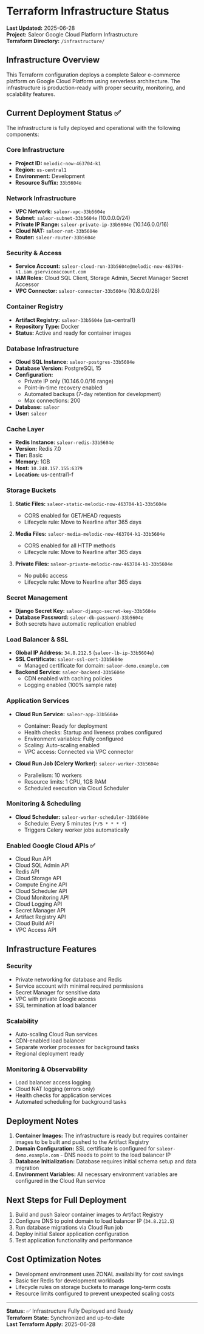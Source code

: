 # Terraform Infrastructure Status

**Last Updated:** 2025-06-28  
**Project:** Saleor Google Cloud Platform Infrastructure  
**Terraform Directory:** `/infrastructure/`

## Infrastructure Overview

This Terraform configuration deploys a complete Saleor e-commerce platform on Google Cloud Platform using serverless architecture. The infrastructure is production-ready with proper security, monitoring, and scalability features.

## Current Deployment Status ✅

The infrastructure is fully deployed and operational with the following components:

### Core Infrastructure
- **Project ID:** `melodic-now-463704-k1`
- **Region:** `us-central1`
- **Environment:** Development
- **Resource Suffix:** `33b5604e`

### Network Infrastructure
- **VPC Network:** `saleor-vpc-33b5604e`
- **Subnet:** `saleor-subnet-33b5604e` (10.0.0.0/24)
- **Private IP Range:** `saleor-private-ip-33b5604e` (10.146.0.0/16)
- **Cloud NAT:** `saleor-nat-33b5604e`
- **Router:** `saleor-router-33b5604e`

### Security & Access
- **Service Account:** `saleor-cloud-run-33b5604e@melodic-now-463704-k1.iam.gserviceaccount.com`
- **IAM Roles:** Cloud SQL Client, Storage Admin, Secret Manager Secret Accessor
- **VPC Connector:** `saleor-connector-33b5604e` (10.8.0.0/28)

### Container Registry
- **Artifact Registry:** `saleor-33b5604e` (us-central1)
- **Repository Type:** Docker
- **Status:** Active and ready for container images

### Database Infrastructure
- **Cloud SQL Instance:** `saleor-postgres-33b5604e`
- **Database Version:** PostgreSQL 15
- **Configuration:** 
  - Private IP only (10.146.0.0/16 range)
  - Point-in-time recovery enabled
  - Automated backups (7-day retention for development)
  - Max connections: 200
- **Database:** `saleor`
- **User:** `saleor`

### Cache Layer
- **Redis Instance:** `saleor-redis-33b5604e`
- **Version:** Redis 7.0
- **Tier:** Basic
- **Memory:** 1GB
- **Host:** `10.248.157.155:6379`
- **Location:** us-central1-f

### Storage Buckets
1. **Static Files:** `saleor-static-melodic-now-463704-k1-33b5604e`
   - CORS enabled for GET/HEAD requests
   - Lifecycle rule: Move to Nearline after 365 days
   
2. **Media Files:** `saleor-media-melodic-now-463704-k1-33b5604e`
   - CORS enabled for all HTTP methods
   - Lifecycle rule: Move to Nearline after 365 days
   
3. **Private Files:** `saleor-private-melodic-now-463704-k1-33b5604e`
   - No public access
   - Lifecycle rule: Move to Nearline after 365 days

### Secret Management
- **Django Secret Key:** `saleor-django-secret-key-33b5604e`
- **Database Password:** `saleor-db-password-33b5604e`
- Both secrets have automatic replication enabled

### Load Balancer & SSL
- **Global IP Address:** `34.8.212.5` (`saleor-lb-ip-33b5604e`)
- **SSL Certificate:** `saleor-ssl-cert-33b5604e`
  - Managed certificate for domain: `saleor-demo.example.com`
- **Backend Service:** `saleor-backend-33b5604e`
  - CDN enabled with caching policies
  - Logging enabled (100% sample rate)

### Application Services
- **Cloud Run Service:** `saleor-app-33b5604e`
  - Container: Ready for deployment
  - Health checks: Startup and liveness probes configured
  - Environment variables: Fully configured
  - Scaling: Auto-scaling enabled
  - VPC access: Connected via VPC connector

- **Cloud Run Job (Celery Worker):** `saleor-worker-33b5604e`
  - Parallelism: 10 workers
  - Resource limits: 1 CPU, 1GB RAM
  - Scheduled execution via Cloud Scheduler

### Monitoring & Scheduling
- **Cloud Scheduler:** `saleor-worker-scheduler-33b5604e`
  - Schedule: Every 5 minutes (`*/5 * * * *`)
  - Triggers Celery worker jobs automatically

### Enabled Google Cloud APIs ✅
- Cloud Run API
- Cloud SQL Admin API
- Redis API
- Cloud Storage API
- Compute Engine API
- Cloud Scheduler API
- Cloud Monitoring API
- Cloud Logging API
- Secret Manager API
- Artifact Registry API
- Cloud Build API
- VPC Access API

## Infrastructure Features

### Security
- Private networking for database and Redis
- Service account with minimal required permissions
- Secret Manager for sensitive data
- VPC with private Google access
- SSL termination at load balancer

### Scalability
- Auto-scaling Cloud Run services
- CDN-enabled load balancer
- Separate worker processes for background tasks
- Regional deployment ready

### Monitoring & Observability
- Load balancer access logging
- Cloud NAT logging (errors only)
- Health checks for application services
- Automated scheduling for background tasks

## Deployment Notes

1. **Container Images:** The infrastructure is ready but requires container images to be built and pushed to the Artifact Registry
2. **Domain Configuration:** SSL certificate is configured for `saleor-demo.example.com` - DNS needs to point to the load balancer IP
3. **Database Initialization:** Database requires initial schema setup and data migration
4. **Environment Variables:** All necessary environment variables are configured in the Cloud Run service

## Next Steps for Full Deployment

1. Build and push Saleor container images to Artifact Registry
2. Configure DNS to point domain to load balancer IP (`34.8.212.5`)
3. Run database migrations via Cloud Run job
4. Deploy initial Saleor application configuration
5. Test application functionality and performance

## Cost Optimization Notes

- Development environment uses ZONAL availability for cost savings
- Basic tier Redis for development workloads
- Lifecycle rules on storage buckets to manage long-term costs
- Resource limits configured to prevent unexpected scaling costs

---

**Status:** ✅ Infrastructure Fully Deployed and Ready  
**Terraform State:** Synchronized and up-to-date  
**Last Terraform Apply:** 2025-06-28